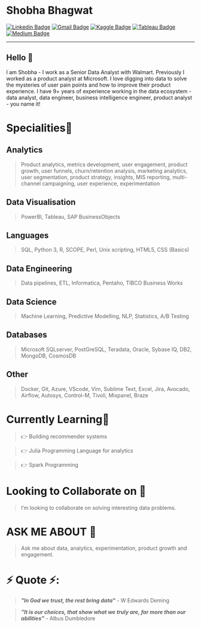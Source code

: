 # Shobha Bhagwat

[![Linkedin Badge](https://img.shields.io/badge/-LinkedIn-blue?style=flat-square&logo=Linkedin&logoColor=white&link=https://www.linkedin.com/in/shobha-bhagwat-6a463357/)](https://www.linkedin.com/in/shobha-bhagwat-6a463357/) 
[![Gmail Badge](https://img.shields.io/badge/-Gmail-c14438?style=flat-square&logo=Gmail&logoColor=white&link=mailto:bhagwatshobha@gmail.com)](bhagwatshobha@gmail.com)
[![Kaggle Badge](https://img.shields.io/badge/-Kaggle-blue?style=flat-square&logo=Kaggle&logoColor=white&link=https://www.kaggle.com/shobhab)](https://www.kaggle.com/shobhab)
[![Tableau Badge](https://img.shields.io/badge/-Tableau-white?style=flat-square&logo=Tableau&logoColor=red&link=https://public.tableau.com/profile/shobhabhagwat#!/)](https://public.tableau.com/profile/shobhabhagwat#!/)
[![Medium Badge](https://img.shields.io/badge/-Medium-white?style=flat-square&logo=Medium&logoColor=white&link=https://imshobhabhagwat.medium.com/)](https://imshobhabhagwat.medium.com/)

---
## Hello 👋

I am Shobha - I work as a Senior Data Analyst with Walmart. Previously I worked as a product analyst at Microsoft. I love digging into data to solve the mysteries of user pain points and how to improve their product experience. I have 9+ years of experience working in the data ecosystem - data analyst, data engineer, business intelligence engineer, product analyst - you name it!

# Specialities🥇

## Analytics
> Product analytics, metrics development, user engagement, product growth, user funnels, churn/retention analysis, marketing analytics, user segmentation, product strategy, insights, MIS reporting, multi-channel campaigning, user experience, experimentation 
## Data Visualisation
>PowerBI, Tableau, SAP BusinessObjects
## Languages
> SQL, Python 3, R, SCOPE, Perl, Unix scripting, HTML5, CSS (Basics)
## Data Engineering
>Data pipelines, ETL, Informatica, Pentaho, TIBCO Business Works
## Data Science
> Machine Learning, Predictive Modelling, NLP, Statistics, A/B Testing
## Databases
> Microsoft SQLserver, PostGreSQL, Teradata, Oracle, Sybase IQ, DB2, MongoDB, CosmosDB
## Other
>Docker, Git, Azure, VScode, Vim, Sublime Text, Excel, Jira, Avocado, Airflow, Autosys, Control-M, Tivoli, Mixpanel, Braze 

# Currently Learning🎯
>👉 Building recommender systems

>👉 Julia Programming Language for analytics

>👉 Spark Programming


# Looking to Collaborate on 👯
> I’m looking to collaborate on solving interesting data problems.   

# ASK ME ABOUT 💬
> Ask me about data, analytics, experimentation, product growth and engagement.


# ⚡ Quote ⚡: 
> __*"In God we trust, the rest bring data"*__ - W Edwards Deming

> __*"It is our choices, that show what we truly are, far more than our abilities"*__ - Albus Dumbledore
